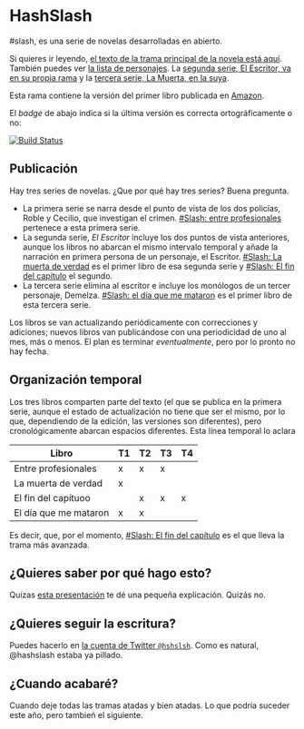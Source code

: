 HashSlash
=========

<p>#slash, es una serie de novelas desarrolladas en abierto. </p>

Si quieres ir leyendo,
 [el texto de la trama principal de la novela está aquí](texto/HashSlash.md). También
 puedes ver [la lista de personajes](texto/personajes.md). La
 [segunda serie, El Escritor, va en su propia rama](https://github.com/JJ/HashSlash/tree/writer)
 y la [tercera serie, La Muerta, en la suya](https://github.com/JJ/HashSlash/tree/muerta).

Esta rama contiene la versión del primer libro publicada en [Amazon](https://www.amazon.es/dp/B00IBIYHC0?tag=atalaya-21&camp=3634&creative=24822&linkCode=as4&creativeASIN=B00IBIYHC0&adid=1EVADRJMZ0K0CCCVE6EX&).

 El *badge* de abajo indica si la última versión es correcta
 ortográficamente o no:
 
[![Build Status](https://travis-ci.org/JJ/HashSlash.png)](https://travis-ci.org/JJ/HashSlash)

Publicación
---

Hay tres series de novelas. ¿Que por qué hay tres series? Buena
pregunta. 

* La primera serie se narra desde el punto de vista de los dos
policías, Roble y Cecilio, que investigan el
crimen. [#Slash: entre profesionales](https://www.amazon.es/dp/B00IVTNGBC?tag=atalaya-21&camp=3634&creative=24822&linkCode=as4&creativeASIN=B00IVTNGBC&adid=1W363DEYN6EVATY6FDCH&)
pertenece a esta primera serie.
* La segunda serie, _El Escritor_ incluye los dos puntos de vista anteriores, aunque
los libros no abarcan el mismo intervalo temporal y añade la narración
en primera persona de un personaje, el
Escritor. [#Slash: La muerta de verdad](https://www.amazon.es/dp/B00IBIYHC0?tag=atalaya-21&camp=3634&creative=24822&linkCode=as4&creativeASIN=B00IBIYHC0&adid=1QPHCEY5JGN96X9AM0MN&)
es el primer libro de esa segunda serie y
[#Slash: El fin del capítulo](https://www.amazon.es/dp/B00KUWR20O?tag=atalaya-21&camp=3634&creative=24822&linkCode=as4&creativeASIN=B00KUWR20O&adid=1YP1MMRAW7NA31WCDKNS&)
el segundo.
* La tercera serie elimina al escritor e incluye los monólogos de un
  tercer personaje,
  Demelza. [#Slash: el día que me mataron](https://www.amazon.es/dp/B006HV9PE8?tag=atalaya-21&camp=3634&creative=24822&linkCode=as4&creativeASIN=B006HV9PE8&adid=0ATJHNDQKCGZ1DRRJ7FG&)
  es el primer libro de esta tercera serie.

Los libros se van actualizando periódicamente con correcciones y
adiciones; nuevos libros van publicándose con una periodicidad de uno
al mes, más o menos. El plan es terminar *eventualmente*, pero por lo
pronto no hay fecha. 

Organización temporal
---

Los tres libros comparten parte del texto (el que se publica en la
primera serie, aunque el estado de actualización no tiene que ser el
mismo, por lo que, dependiendo de la edición, las versiones son
diferentes), pero cronológicamente abarcan espacios diferentes. Esta
línea temporal lo aclara

|Libro | T1 | T2 | T3 | T4 |
|-------|---- | --- | --- | --- |
|Entre profesionales | x | x | x |  |
|La muerta de verdad | x |   |   |   |
|El fin del capítuoo |  | x | x | x | 
|El día que me mataron | x | x |  |  |

Es decir, que, por el momento,
[#Slash: El fin del capítulo](https://www.amazon.es/dp/B00KUWR20O?tag=atalaya-21&camp=3634&creative=24822&linkCode=as4&creativeASIN=B00KUWR20O&adid=1YP1MMRAW7NA31WCDKNS&)
es el que lleva la trama más avanzada. 

¿Quieres saber por qué hago esto?
---

Quizas [esta presentación](http://jj.github.io/literatech) te dé una
pequeña explicación. Quizás no. 

¿Quieres seguir la escritura?
---

Puedes hacerlo en
[la cuenta de Twitter `@hshslsh`](http://twitter.com/hshslsh). Como es
natural, @hashslash estaba ya pillado. 

¿Cuando acabaré?
---

Cuando deje todas las tramas atadas y bien atadas. Lo que podría
suceder este año, pero tambień el siguiente.

 
 
